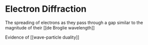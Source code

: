 # Electron Diffraction
The spreading of electrons as they pass through a gap similar to the magnitude of their [[de Broglie wavelength]]

Evidence of [[wave-particle duality]]